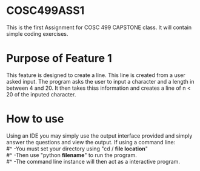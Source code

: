 # COSC499ASS1
This is the first Assignment for COSC 499 CAPSTONE class. It will contain simple coding exercises.

# Purpose of Feature 1
This feature is designed to create a line. This line is created from a user asked input. 
The program asks the user to input a character and a length in between 4 and 20.
It then takes thiss information and creates a line of n < 20 of the inputed character.

# How to use
Using an IDE you may simply use the output interface provided and simply answer the questions and view the output. 
If using a command line: <br>
    #^ -You must set your directory using "cd / **file location**" <br>
    #^ -Then use "python **filename**" to run the program. <br>
    #^ -The command line instance will then act as a interactive program. <br>


